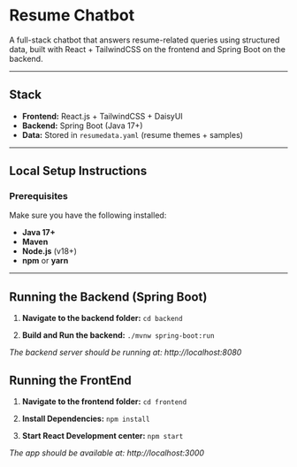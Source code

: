 # Resume Chatbot

A full-stack chatbot that answers resume-related queries using structured data, built with React + TailwindCSS on the frontend and Spring Boot on the backend.

---

## Stack

- **Frontend:** React.js + TailwindCSS + DaisyUI
- **Backend:** Spring Boot (Java 17+)
- **Data:** Stored in `resumedata.yaml` (resume themes + samples)

---

## Local Setup Instructions

### Prerequisites

Make sure you have the following installed:

- **Java 17+**
- **Maven** 
- **Node.js** (v18+)
- **npm** or **yarn**

---

##  Running the Backend (Spring Boot)

1. **Navigate to the backend folder:** `cd backend` 

2. **Build and Run the backend:** `./mvnw spring-boot:run`

*The backend server should be running at:
http://localhost:8080*

##  Running the FrontEnd

1. **Navigate to the frontend folder:** `cd frontend`

2. **Install Dependencies:** `npm install`

3. **Start React Development center:** `npm start`

*The app should be available at:
http://localhost:3000*
